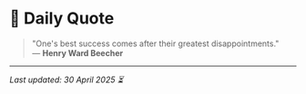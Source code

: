 # 📜 Daily Quote

> "One's best success comes after their greatest disappointments."  
> — **Henry Ward Beecher**

---

_Last updated: 30 April 2025 ⏳_
